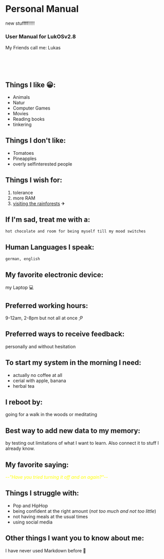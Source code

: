 # Personal Manual

new stuffff!!!!!

### User Manual for LukOSv2.8

My Friends call me: Lukas

<!--img src="./image.png" style="border-radius: 300px; width: 150px;" alt="hamster"-->
<br />
<br />
<br />

## Things I like &#128512;: 
- Animals
- Natur
- Computer Games
- Movies
- Reading books
- tinkering

## Things I don't like: 
+ Tomatoes
+ Pineapples
+ overly selfinterested people

## Things I wish for: 
1. tolerance
2. more RAM
3. [visiting the rainforests](http://example.com/) &#9992;

## If I'm sad, treat me with a: 
    hot chocolate and room for being myself till my mood switches

## Human Languages I speak:
    german, english

## My favorite electronic device:
my Laptop &#128187;

## Preferred working hours:
9-12am, 2-8pm but not all at once ;P

## Preferred ways to receive feedback: 
personally and without hesitation

## To start my system in the morning I need:
* actually no coffee at all
* cerial with apple, banana
* herbal tea

## I reboot by:
going for a walk in the woods or meditating

## Best way to add new data to my memory:
by testing out limitations of what I want to learn. Also connect it to stuff I already know.

## My favorite saying: 
<quote style="font-style: italic; color: yellow;">--"Have you tried turning it off and on again?"--</quote>

## Things I struggle with: 
+ Pop and HipHop
+ being confident at the right amount (<em>not too much and not too little</em>)
+ not having meals at the usual times
+ using social media

## Other things I want you to know about me: 
I have never used Markdown before 👀
